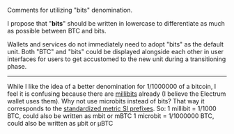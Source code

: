 Comments for utilizing "bits" denomination.

I propose that "**bits**" should be written in lowercase to differentiate as much as possible between BTC and bits. 

Wallets and services do not immediately need to adopt "bits" as the default unit. 
Both "BTC" and "bits" could be displayed alongside each other in user interfaces for users to get accustomed to the new unit during a transitioning phase. 

***
While I like the idea of a better denomination for 1/1000000 of a bitcoin, I feel it is confusing because there are [millibits](https://en.bitcoin.it/wiki/Millibit) already (I believe the Electrum wallet uses them).
Why not use microbits instead of bits? That way it corresponds to the [standardized metric SI prefixes](https://en.wikipedia.org/wiki/Metric_prefix). So:
1 millibit = 1/1000 BTC, could also be written as mbit or mBTC
1 microbit = 1/1000000 BTC, could also be written as μbit or μBTC
